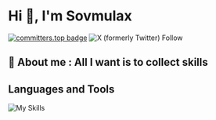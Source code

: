 # Hi 👀, I'm Sovmulax
[![committers.top badge](https://user-badge.committers.top/ivory_coast_private/sovmulax.svg)](https://user-badge.committers.top/ivory_coast_private/sovmulax) ![X (formerly Twitter) Follow](https://img.shields.io/twitter/follow/sovmulax)

## 💬 About me : All I want is to collect skills
## Languages and Tools

![My Skills](https://skillicons.dev/icons?i=bootstrap,css,html,vue,materialui,js,nuxtjs,figma,xd,git,github,githubactions,nodejs,express,php,laravel,mongodb,firebase,mysql,sqlite,sequelize,androidstudio,flutter,dart,python,c,linux,vscode,anaconda,linkedin,devto,discord,twitter,ai,docker,postman,stackoverflow,django,postgres,redis,notion,apple,markdown,sklearn,pytorch,nginx&perline=15)
